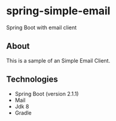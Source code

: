 # spring-simple-email
Spring Boot with email client

## About

This is a sample of an Simple Email Client.

## Technologies

* Spring Boot (version 2.1.1)
* Mail
* Jdk 8
* Gradle
